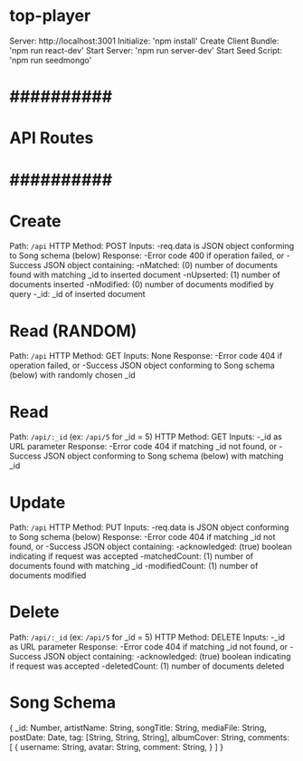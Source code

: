 # top-player

Server: http://localhost:3001
Initialize: 'npm install'
Create Client Bundle: 'npm run react-dev' 
Start Server: 'npm run server-dev'
Start Seed Script: 'npm run seedmongo'

# ########## #
# API Routes #
# ########## #

# Create
Path: `/api`
HTTP Method: POST
Inputs:
  -req.data is JSON object conforming to Song schema (below)
Response:
  -Error code 400 if operation failed, or
  -Success JSON object containing:
    -nMatched: (0) number of documents found with matching _id to inserted document
    -nUpserted: (1) number of documents inserted
    -nModified: (0) number of documents modified by query
    -_id: _id of inserted document

# Read (RANDOM)
Path: `/api`
HTTP Method: GET
Inputs: None
Response:
  -Error code 404 if operation failed, or
  -Success JSON object conforming to Song schema (below) with randomly chosen _id

# Read
Path: `/api/:_id` (ex: `/api/5` for _id = 5)
HTTP Method: GET
Inputs:
  -_id as URL parameter
Response:
  -Error code 404 if matching _id not found, or
  -Success JSON object conforming to Song schema (below) with matching _id

# Update
Path: `/api`
HTTP Method: PUT
Inputs:
  -req.data is JSON object conforming to Song schema (below)
Response:
  -Error code 404 if matching _id not found, or
  -Success JSON object containing:
    -acknowledged: (true) boolean indicating if request was accepted
    -matchedCount: (1) number of documents found with matching _id
    -modifiedCount: (1) number of documents modified

# Delete
Path: `/api/:_id` (ex: `/api/5` for _id = 5)
HTTP Method: DELETE
Inputs:
  -_id as URL parameter
Response:
  -Error code 404 if matching _id not found, or
  -Success JSON object containing:
    -acknowledged: (true) boolean indicating if request was accepted
    -deletedCount: (1) number of documents deleted

# Song Schema
{
  _id: Number,
  artistName: String,
  songTitle: String,
  mediaFile: String,
  postDate: Date,
  tag: [String, String, String],
  albumCover: String,
  comments: [
    {
      username: String,
      avatar: String,
      comment: String,
    }
  ]
}
